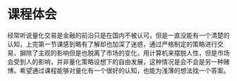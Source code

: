 # 课程体会
经常听说量化交易是金融的前沿只是在国内不被认可，但是一直没能有一个清楚的认知，上完第一节课感到略有了解却也加深了迷惑，通过严格制定的策略进行交易，摒除了主观的影响但是也脱离了市场的变化，用计算机来摆脱人性，但是市场会受到人的影响，并非量化策略设想下的自由发展，这种情况是会不会是另一种赌博。希望通过课程能够对量化有一个很好的认知，也能为浅薄的想法找一个答案。
